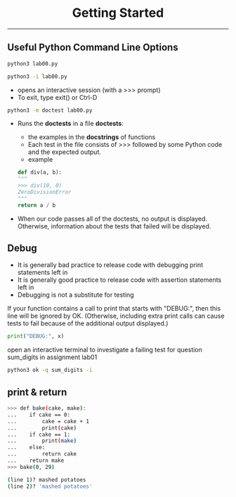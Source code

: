# <center> Getting Started
---

## Useful Python Command Line Options
```bash
python3 lab00.py
```
```bash
python3 -i lab00.py
```
- opens an interactive session (with a >>> prompt)
- To exit, type exit() or Ctrl-D
```bash
python3 -m doctest lab00.py
```
- Runs the **doctests** in a file
**doctests**:  
    - the examples in the **docstrings** of functions
    - Each test in the file consists of >>> followed by some Python code and the expected output.
    - example

    ```py
    def div(a, b):
    """
    >>> div(10, 0)
    ZeroDivisionError
    """
    return a / b 
    ```

- When our code passes all of the doctests, no output is displayed. Otherwise, information about the tests that failed will be displayed.
## Debug
- It is generally bad practice to release code with debugging print statements left in
- It is generally good practice to release code with assertion statements left in
- Debugging is not a substitute for testing

If your function contains a call to print that starts with "DEBUG:", then this line will be ignored by OK. (Otherwise, including extra print calls can cause tests to fail because of the additional output displayed.)
```py
print("DEBUG:", x)
```
open an interactive terminal to investigate a failing test for question sum_digits in assignment lab01
```bash
python3 ok -q sum_digits -i
```


## print & return
```bash
>>> def bake(cake, make):
...    if cake == 0:
...        cake = cake + 1
...        print(cake)
...    if cake == 1:
...        print(make)
...    else:
...        return cake
...    return make
>>> bake(0, 29)

(line 1)? mashed potatoes
(line 2)? 'mashed potatoes'
```